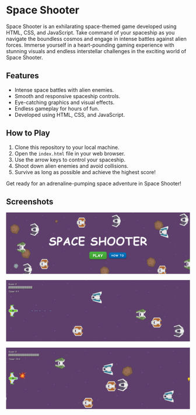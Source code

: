 # Space Shooter

Space Shooter is an exhilarating space-themed game developed using HTML, CSS, and JavaScript. Take command of your spaceship as you navigate the boundless cosmos and engage in intense battles against alien forces. Immerse yourself in a heart-pounding gaming experience with stunning visuals and endless interstellar challenges in the exciting world of Space Shooter.

## Features

- Intense space battles with alien enemies.
- Smooth and responsive spaceship controls.
- Eye-catching graphics and visual effects.
- Endless gameplay for hours of fun.
- Developed using HTML, CSS, and JavaScript.

## How to Play

1. Clone this repository to your local machine.
2. Open the `index.html` file in your web browser.
3. Use the arrow keys to control your spaceship.
4. Shoot down alien enemies and avoid collisions.
5. Survive as long as possible and achieve the highest score!

Get ready for an adrenaline-pumping space adventure in Space Shooter!

## Screenshots

![Home Screenshot](./images/main.png)

![Play 1 Screenshot](./images/play.png)

![Play 2 Screenshot](./images/play2.png)
